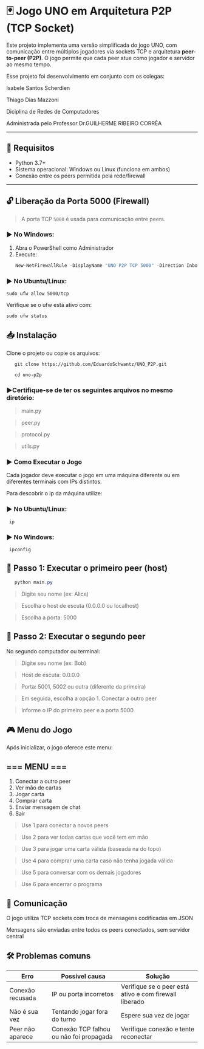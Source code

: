 # 🃏 Jogo UNO em Arquitetura P2P (TCP Socket)

Este projeto implementa uma versão simplificada do jogo UNO, com comunicação entre múltiplos jogadores via sockets TCP e arquitetura **peer-to-peer (P2P)**. O jogo permite que cada peer atue como jogador e servidor ao mesmo tempo.

Esse projeto foi desenvolvimento em conjunto com os colegas:

Isabele Santos Scherdien

Thiago Dias Mazzoni

Diciplina de Redes de Computadores

Administrada pelo Professor Dr.GUILHERME RIBEIRO CORRÊA

---

## 🚀 Requisitos

- Python 3.7+
- Sistema operacional: Windows ou Linux (funciona em ambos)
- Conexão entre os peers permitida pela rede/firewall

---

## 🔓 Liberação da Porta 5000 (Firewall)

> A porta TCP `5000` é usada para comunicação entre peers.

### ▶️ No Windows:

1. Abra o PowerShell como Administrador
2. Execute:
   ```powershell
   New-NetFirewallRule -DisplayName "UNO P2P TCP 5000" -Direction Inbound -LocalPort 5000 -Protocol TCP -Action Allow
### ▶️ No Ubuntu/Linux:
   ```
   sudo ufw allow 5000/tcp
   ```
Verifique se o ufw está ativo com:
   ```
  sudo ufw status
   ```
## 📥 Instalação

Clone o projeto ou copie os arquivos:

```
   git clone https://github.com/EduardoSchwantz/UNO_P2P.git
```
```
   cd uno-p2p
```

### ▶️Certifique-se de ter os seguintes arquivos no mesmo diretório:
   
   >main.py
   
   >peer.py
   
   >protocol.py
   
   >utils.py

### ▶️ Como Executar o Jogo
Cada jogador deve executar o jogo em uma máquina diferente ou em diferentes terminais com IPs distintos.

Para descobrir o ip da máquina utilize:

### ▶️ No Ubuntu/Linux:

   ``` ip```

### ▶️ No Windows:

   ``` ipconfig```

## 🔹 Passo 1: Executar o primeiro peer (host)
```Powershell
   python main.py
```
   >Digite seu nome (ex: Alice)

   >Escolha o host de escuta (0.0.0.0 ou localhost)

   >Escolha a porta: 5000


## 🔹 Passo 2: Executar o segundo peer
No segundo computador ou terminal:
>Digite seu nome (ex: Bob)

   >Host de escuta: 0.0.0.0

   >Porta: 5001, 5002 ou outra (diferente da primeira)

   >Em seguida, escolha a opção 1. Conectar a outro peer

   >Informe o IP do primeiro peer e a porta 5000

## 🎮 Menu do Jogo
Após inicializar, o jogo oferece este menu:

## === MENU ===
1. Conectar a outro peer
2. Ver mão de cartas
3. Jogar carta
4. Comprar carta
5. Enviar mensagem de chat
6. Sair

>Use 1 para conectar a novos peers

>Use 2 para ver todas cartas que você tem em mão

>Use 3 para jogar uma carta válida (baseada na do topo)

>Use 4 para comprar uma carta caso não tenha jogada válida

>Use 5 para conversar com os demais jogadores

>Use 6 para encerrar o programa

## 📡 Comunicação
O jogo utiliza TCP sockets com troca de mensagens codificadas em JSON

Mensagens são enviadas entre todos os peers conectados, sem servidor central

## 🛠 Problemas comuns
| Erro             | Possível causa                          | Solução                                                |
| ---------------- | --------------------------------------- | ------------------------------------------------------ |
| Conexão recusada | IP ou porta incorretos                  | Verifique se o peer está ativo e com firewall liberado |
| Não é sua vez    | Tentando jogar fora do turno            | Espere sua vez de jogar                                |
| Peer não aparece | Conexão TCP falhou ou não foi propagada | Verifique conexão e tente reconectar                   |
